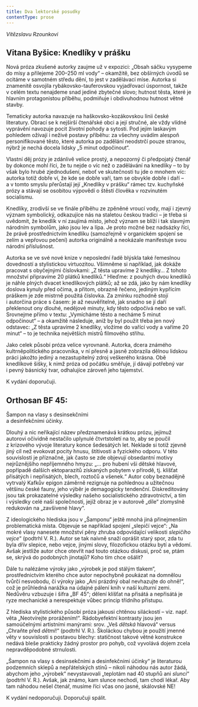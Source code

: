 ```yaml
---
title: Dva lektorské posudky
contentType: prose
---
```


<section>

<div class="centered">

_Vítězslavu Rzounkovi_

</div>

## Vitana Byšice: Knedlíky v prášku

Nová próza zkušené autorky zaujme už v expozici: „Obsah sáčku vysypeme do mísy a přilejeme 200–250 ml vody“ – okamžitě, bez obšírných úvodů se ocitáme v samotném středu dění, to jest v zadělávací míse. Autorka si znamenitě osvojila rybákovsko-tauferovskou vyjadřovací úspornost, takže v celém textu nenajdeme snad jediné zbytečné slovo; hutnost těsta, které je hlavním protagonistou příběhu, podmiňuje i obdivuhodnou hutnost větné stavby.

Tematicky autorka navazuje na haškovsko-kozákovskou linii české literatury. Obrací se k nejširší čtenářské obci a její stručné, ale vždy vlídné vyprávění navozuje pocit životní pohody a sytosti. Pod jejím laskavým pohledem ožívají i neživé postavy příběhu: za všechny uvádím alespoň personifikované těsto, které autorka po zadělání neodstrčí pouze stranou, nýbrž je nechá docela lidsky „5 minut odpočinout“.

Vlastní děj prózy je zdánlivě velice prostý, a nepozorný či předpojatý čtenář by dokonce mohl říci, že tu nejde o víc než o zadělávání na knedlíky – to by však bylo hrubé zjednodušení, neboť ve skutečnosti tu jde o mnohem víc: autorka totiž dobře ví, že kde se dobře vaří, tam se obvykle dobře i daří – a v tomto smyslu přerůstají její „Knedlíky v prášku“ rámec tzv. kuchyňské prózy a stávají se osobitou výpovědí o štěstí člověka v rozvinutém socialismu.

Knedlíky, zrodivší se ve finále příběhu ze zpěněné vroucí vody, mají i zjevný význam symbolický, odkazujíce nás na staletou českou tradici – je třeba si uvědomit, že knedlík v ní zaujímá místo, jehož význam se blíží i tak slavným národním symbolům, jako jsou lev a lípa. Je proto možné bez nadsázky říci, že právě prostřednictvím knedlíku (samozřejmě v organickém spojení se zelím a vepřovou pečení) autorka originálně a neokázale manifestuje svou národní příslušnost.

Autorka se ve své nové knize v neposlední řadě blýskla také řemeslnou dovedností a stylistickou virtuozitou. Všimněme si například, jak dokáže pracovat s obyčejnými číslovkami: „Z těsta upravíme 2 knedlíky… Z tohoto množství připravíme 20 plátků knedlíků.“ Hleďme: z pouhých dvou knedlíků je náhle plných dvacet knedlíkových plátků; až se zdá, jako by nám knedlíky doslova kynuly před očima, a přitom, obrazně řečeno, jediným kypřícím práškem je zde mistrně použitá číslovka. Za zmínku rozhodně stojí i autorčina práce s časem: je až neuvěřitelné, jak snadno se jí daří překlenout ony dlouhé, nedějové minuty, kdy těsto odpočívá nebo se vaří. Srovnejme přímo v textu: „Vymícháme těsto a necháme 5 minut odpočinout“ – a okamžitě následuje, aniž by byl použit třeba jen nový odstavec: „Z těsta upravíme 2 knedlíky, vložíme do vařící vody a vaříme 20 minut“ – to je technika největších mistrů filmového střihu.

Jako celek působí próza velice vyrovnaně. Autorka, dcera zná­mého kultrněpolitického pracovníka, v ní přesně a jasně zobrazila dělnou lidskou práci jakožto jediný a nezastupitelný zdroj veškerého krásna. Obě knedlíkové šišky, k nimž próza od počátku směřuje, jí dávají potřebný var i pevný básnický tvar, odhalujíce zároveň jeho tajemství.

K vydání doporučuji.

## Orthosan BF 45:  
Šampon na vlasy s desinsekčními  
a desinfekčními účinky.

Dlouhý a nic neříkající název předznamenává krátkou prózu, jejímuž autorovi očividně nestačilo uplynulé čtvrtstoletí na to, aby se poučil z krizového vývoje literatury konce šedesátých let. Neklade si totiž zjevně jiný cíl než evokovat pocity hnusu, štítivosti a fyzického odporu. V této souvislosti je příznačné, jak často se zde objevují obsedantní motivy nejrůznějšího nepříjemného hmyzu: „… pro hubení vši dětské hlavové, popřípadě dalších ektoparazitů získaných pobytem v přírodě, tj. klíšťat přisátých i nepřisátých, blech, roztočů a všenek.“ Autor coby beznadějně vytrvalý Kafkův epigon záměrně rezignuje na pohlednou a užitečnou většinu české fauny, jeho výběr je demagogicky tendenční. Diskreditovány jsou tak prokazatelné výsledky našeho socialistického zdravotnictví, a tím i výsledky celé naší společnosti, jejíž obraz je v autorově „díle“ zlomyslně redukován na „zavšivené hlavy“.

Z ideologického hlediska jsou v „Šamponu“ ještě mnohá jiná přinejmenším problematická místa. Objevuje se například spojení „slepičí vejce“: „Na mokré vlasy nanesete množství pěny zhruba odpovídající velikosti _slepičího vejce_“ (podtrhl V. R.). Autor se tak naivně snaží oprášit starý spor, zda tu byla dřív slepice, nebo vejce, jinými slovy, filozofickou otázku bytí a vědomí. Avšak jestliže autor chce otevřít nad touto otázkou diskusi, proč se, ptám se, skrývá do podobných jinotajů? Koho tím chce ošálit?

Dále tu nalézáme výroky jako „výrobek je pod stálým tlakem“, prostřednictvím kterého chce autor nepochybně poukázat na do­mnělou tvůrčí nesvobodu, či výroky jako „Ani prázdný obal nevhazujte do ohně!“, což je průhledná narážka na údajné pálení knih v naší kulturní zemi. Nedůvěru vzbuzuje i šifra „BF 45“; dělení klíšťat na přisátá a nepřisátá je ryze mechanické a nerespektuje vůbec princip třídního přístupu.

Z hlediska stylistického působí próza jakousi chtěnou siláckostí – viz. např. věta „Neotvírejte prorážením!“. Rádobyefektní kontrasty jsou jen samoúčelnými artistními manýrami: srov. „Veš _dětská_ hlavová“ versus „Chraňte před _dětmi_!“ (podtrhl V. R.). Školáckou chybou je použití jmenné věty v souvislosti s postavou blechy: statičnost takové větné konstrukce nedává bleše prakticky žádný prostor pro pohyb, což vyvolává dojem zcela nepravděpodobné strnulosti.

„Šampon na vlasy s desinsekčními a desinfekčními účinky“ je literaturou podzemních sklepů a nepřátelských stínů – nikoli náhodou nás autor žádá, abychom jeho „výrobek“ nevystavovali „teplotám nad 40 stupňů ani _slunci_“ (podtrhl V. R.). Avšak, jak známo, kam slunce nechodí, tam chodí lékař. Aby tam náhodou nešel čtenář, musíme říci včas ono jasné, skálovské NE!

K vydání nedoporučuji. Doporučuji spálit.

</section>

